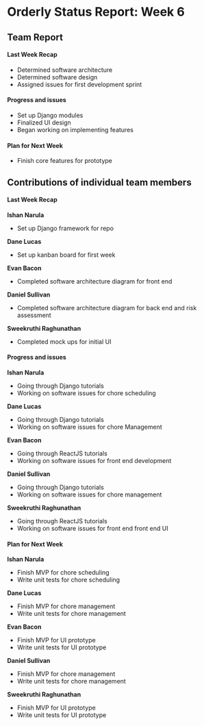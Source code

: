 # Orderly Status Report: Week 6

## Team Report

#### Last Week Recap
- Determined software architecture
- Determined software design
- Assigned issues for first development sprint

#### Progress and issues
- Set up Django modules
- Finalized UI design
- Began working on implementing features

#### Plan for Next Week
- Finish core features for prototype

## Contributions of individual team members

#### Last Week Recap
**Ishan Narula**
- Set up Django framework for repo

**Dane Lucas**
- Set up kanban board for first week

**Evan Bacon**
- Completed software architecture diagram for front end

**Daniel Sullivan**
- Completed software architecture diagram for back end and risk assessment

**Sweekruthi Raghunathan**
- Completed mock ups for initial UI

#### Progress and issues

**Ishan Narula**
- Going through Django tutorials
- Working on software issues for chore scheduling

**Dane Lucas**
- Going through Django tutorials
- Working on software issues for chore Management

**Evan Bacon**
- Going through ReactJS tutorials
- Working on software issues for front end development

**Daniel Sullivan**
- Going through Django tutorials
- Working on software issues for chore management

**Sweekruthi Raghunathan**
- Going through ReactJS tutorials
- Working on software issues for front end front end UI

#### Plan for Next Week

**Ishan Narula**
- Finish MVP for chore scheduling
- Write unit tests for chore scheduling

**Dane Lucas**
- Finish MVP for chore management
- Write unit tests for chore management

**Evan Bacon**
- Finish MVP for UI prototype
- Write unit tests for UI prototype

**Daniel Sullivan**
- Finish MVP for chore management
- Write unit tests for chore management

**Sweekruthi Raghunathan**
- Finish MVP for UI prototype
- Write unit tests for UI prototype
